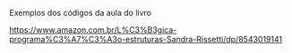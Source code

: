 Exemplos dos códigos da aula do livro

https://www.amazon.com.br/L%C3%B3gica-programa%C3%A7%C3%A3o-estruturas-Sandra-Rissetti/dp/8543019141
